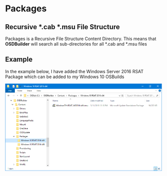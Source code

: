 # Packages

## Recursive \*.cab \*.msu File Structure

Packages is a Recursive File Structure Content Directory.  This means that **OSDBuilder** will search all sub-directories for all \*.cab and \*.msu files

## Example

In the example below, I have added the Windows Server 2016 RSAT Package which can be added to my Windows 10 OSBuilds

![](../../../../.gitbook/assets/image%20%2855%29.png)



